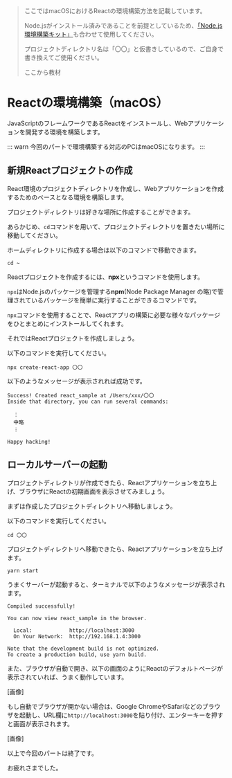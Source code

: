 > ここではmacOSにおけるReactの環境構築方法を記載しています。
>
> Node.jsがインストール済みであることを前提としているため、[「Node.js 環境構築キット」](https://github.com/Techpit-Market/environment-construction-kit/tree/master/Node.js%20%E7%92%B0%E5%A2%83%E6%A7%8B%E7%AF%89%E3%82%AD%E3%83%83%E3%83%88)も合わせて使用してください。
>
> プロジェクトディレクトリ名は「〇〇」と仮書きしているので、ご自身で書き換えてご使用ください。
>
> ここから教材

# Reactの環境構築（macOS）
JavaScriptのフレームワークであるReactをインストールし、Webアプリケーションを開発する環境を構築します。

::: warn
今回のパートで環境構築する対応のPCはmacOSになります。
:::

## 新規Reactプロジェクトの作成
React環境のプロジェクトディレクトリを作成し、Webアプリケーションを作成するためのベースとなる環境を構築します。

プロジェクトディレクトリは好きな場所に作成することができます。

あらかじめ、`cd`コマンドを用いて、プロジェクトディレクトリを置きたい場所に移動してください。

ホームディレクトリに作成する場合は以下のコマンドで移動できます。

```console
cd ~
```

Reactプロジェクトを作成するには、**npx**というコマンドを使用します。

`npx`はNode.jsのパッケージを管理する**npm**(Node Package Manager の略)で管理されているパッケージを簡単に実行することができるコマンドです。

`npx`コマンドを使用することで、Reactアプリの構築に必要な様々なパッケージをひとまとめにインストールしてくれます。

それではReactプロジェクトを作成しましょう。

以下のコマンドを実行してください。

```console
npx create-react-app 〇〇
```

以下のようなメッセージが表示されれば成功です。

```
Success! Created react_sample at /Users/xxx/〇〇
Inside that directory, you can run several commands:

  ︙
  中略
  ︙

Happy hacking!
```

## ローカルサーバーの起動
プロジェクトディレクトリが作成できたら、Reactアプリケーションを立ち上げ、ブラウザにReactの初期画面を表示させてみましょう。

まずは作成したプロジェクトディレクトリへ移動しましょう。

以下のコマンドを実行してください。

```console
cd 〇〇
```

プロジェクトディレクトリへ移動できたら、Reactアプリケーションを立ち上げます。

```console
yarn start
```

うまくサーバーが起動すると、ターミナルで以下のようなメッセージが表示されます。

```
Compiled successfully!

You can now view react_sample in the browser.

  Local:            http://localhost:3000
  On Your Network:  http://192.168.1.4:3000

Note that the development build is not optimized.
To create a production build, use yarn build.
```

また、ブラウザが自動で開き、以下の画面のようにReactのデフォルトページが表示されていれば、うまく動作しています。

[画像]

もし自動でブラウザが開かない場合は、Google ChromeやSafariなどのブラウザを起動し、URL欄に`http://localhost:3000`を貼り付け、エンターキーを押すと画面が表示されます。

[画像]

以上で今回のパートは終了です。

お疲れさまでした。
